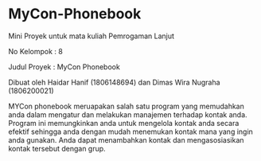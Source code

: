 # MyCon-Phonebook
Mini Proyek untuk mata kuliah Pemrogaman Lanjut

No Kelompok : 8

Judul Proyek : MyCon Phonebook

Dibuat oleh Haidar Hanif (1806148694) dan Dimas Wira Nugraha (1806200021)



MYCon phonebook meruapakan salah satu program yang memudahkan anda dalam mengatur dan melakukan manajemen terhadap kontak anda. Program ini memungkinkan anda untuk mengelola kontak anda secara efektif sehingga anda dengan mudah menemukan kontak mana yang ingin anda gunakan. Anda dapat menambahkan kontak dan mengasosiasikan kontak tersebut dengan grup.

